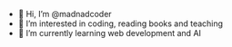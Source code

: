 - 👋 Hi, I’m @madnadcoder
- 👀 I’m interested in coding, reading books and teaching
- 🌱 I’m currently learning web development and AI

<!---
madnadcoder/madnadcoder is a ✨ special ✨ repository because its `README.md` (this file) appears on your GitHub profile.
You can click the Preview link to take a look at your changes.
--->
